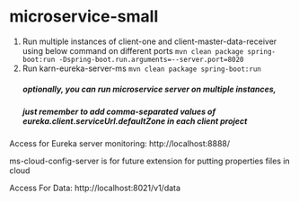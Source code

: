 # microservice-small

1. Run multiple instances of client-one and client-master-data-receiver using below command on different ports
`mvn clean package spring-boot:run -Dspring-boot.run.arguments=--server.port=8020`
2. Run karn-eureka-server-ms
`mvn clean package spring-boot:run`
   ##### optionally, you can run microservice server on multiple instances,
   ##### just remember to add comma-separated values of eureka.client.serviceUrl.defaultZone in each client project
Access for Eureka server monitoring:
<url> http://localhost:8888/ </url>

ms-cloud-config-server is for future extension for putting properties files in cloud

Access For Data: <url> http://localhost:8021/v1/data </url>
